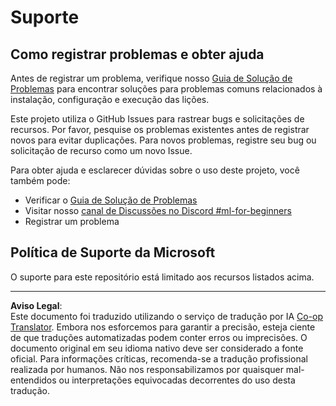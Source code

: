<!--
CO_OP_TRANSLATOR_METADATA:
{
  "original_hash": "09623d7343ff1c26ff4f198c1b2d3176",
  "translation_date": "2025-10-03T11:57:42+00:00",
  "source_file": "SUPPORT.md",
  "language_code": "br"
}
-->
# Suporte
## Como registrar problemas e obter ajuda  

Antes de registrar um problema, verifique nosso [Guia de Solução de Problemas](TROUBLESHOOTING.md) para encontrar soluções para problemas comuns relacionados à instalação, configuração e execução das lições.

Este projeto utiliza o GitHub Issues para rastrear bugs e solicitações de recursos. Por favor, pesquise os problemas existentes antes de registrar novos para evitar duplicações. Para novos problemas, registre seu bug ou solicitação de recurso como um novo Issue.

Para obter ajuda e esclarecer dúvidas sobre o uso deste projeto, você também pode:
- Verificar o [Guia de Solução de Problemas](TROUBLESHOOTING.md)
- Visitar nosso [canal de Discussões no Discord #ml-for-beginners](https://aka.ms/foundry/discord)
- Registrar um problema

## Política de Suporte da Microsoft  

O suporte para este repositório está limitado aos recursos listados acima.

---

**Aviso Legal**:  
Este documento foi traduzido utilizando o serviço de tradução por IA [Co-op Translator](https://github.com/Azure/co-op-translator). Embora nos esforcemos para garantir a precisão, esteja ciente de que traduções automatizadas podem conter erros ou imprecisões. O documento original em seu idioma nativo deve ser considerado a fonte oficial. Para informações críticas, recomenda-se a tradução profissional realizada por humanos. Não nos responsabilizamos por quaisquer mal-entendidos ou interpretações equivocadas decorrentes do uso desta tradução.